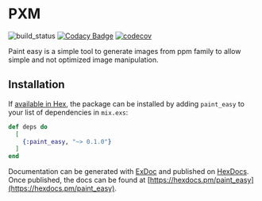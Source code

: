 # PXM

![build_status](https://travis-ci.org/pmargreff/pxm.svg?branch=master)
[![Codacy Badge](https://api.codacy.com/project/badge/Grade/3992b10867404721b3d811176f827e15)](https://app.codacy.com/app/pmargreff/pxm?utm_source=github.com&utm_medium=referral&utm_content=pmargreff/pxm&utm_campaign=Badge_Grade_Dashboard)
[![codecov](https://codecov.io/gh/pmargreff/pxm/branch/master/graph/badge.svg)](https://codecov.io/gh/pmargreff/pxm)

Paint easy is a simple tool to generate images from ppm family to allow simple and not optimized image manipulation.

## Installation

If [available in Hex](https://hex.pm/docs/publish), the package can be installed
by adding `paint_easy` to your list of dependencies in `mix.exs`:

```elixir
def deps do
  [
    {:paint_easy, "~> 0.1.0"}
  ]
end
```

Documentation can be generated with [ExDoc](https://github.com/elixir-lang/ex_doc)
and published on [HexDocs](https://hexdocs.pm). Once published, the docs can
be found at [https://hexdocs.pm/paint_easy](https://hexdocs.pm/paint_easy).
